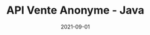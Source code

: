 ---
layout: default
title: API Vente Anonyme - Java
modal-id: 1
date: 2021-09-01
img: api-floppa.png
alt: FloppaAPI
project-date: Septembre 2021
client: Introduction processus logiciel
category: Développement Logiciel / Agile
description: Ce projet consistait à concevoir en équipe de quatre (4) un API Java servant de back-end pour un éventuel site de transaction de ventes anonymes. Le développement de ce projet m'a permis d'en apprendre plus sur les processus de collaboration en équipe et les différentes étapes du développement logiciel (CI/CD, Agile, Scrum, Git, etc...). J'ai également pu comprendre le fonctionnement d'un API et son utilité.
github_url: https://github.com/kevinjobin1/vente-anonyme-api
---